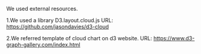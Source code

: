 We used external resources.

1.We used a library D3.layout.cloud.js
URL: https://github.com/jasondavies/d3-cloud

2.We referred template of cloud chart on d3 website.
URL: https://www.d3-graph-gallery.com/index.html
